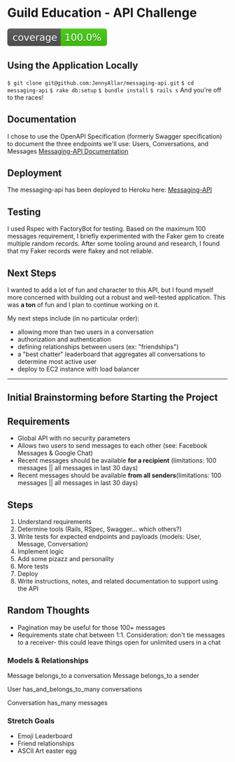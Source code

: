 # Guild Education - API Challenge
![Coverage](https://github.com/JennyAllar/messaging-api/blob/master/badge.svg)

## Using the Application Locally
`$ git clone git@github.com:JennyAllar/messaging-api.git`
`$ cd messaging-api`
`$ rake db:setup`
`$ bundle install`
`$ rails s`
And you're off to the races!

## Documentation
I chose to use the OpenAPI Specification (formerly Swagger specification) to document the three endpoints we'll use: Users, Conversations, and Messages
[Messaging-API Documentation](https://guild-api.herokuapp.com/api-docs/index.html)


## Deployment
The messaging-api has been deployed to Heroku here:
[Messaging-API](https://guild-api.herokuapp.com)

## Testing
I used Rspec with FactoryBot for testing. Based on the maximum 100 messages requirement, I briefly experimented with the Faker gem to create multiple random records. After some tooling around and research, I found that my Faker records were flakey and not reliable.


## Next Steps
I wanted to add a lot of fun and character to this API, but I found myself more concerned with building out a robust and well-tested application. This was **a ton** of fun and I plan to continue working on it.

My next steps include (in no particular order):
- allowing more than two users in a conversation
- authorization and authentication
- defining relationships between users (ex: "friendships")
- a "best chatter" leaderboard that aggregates all conversations to determine most active user
- deploy to EC2 instance with load balancer


---
## Initial Brainstorming before Starting the Project

## Requirements
- Global API with no security parameters
- Allows two users to send messages to each other (see: Facebook Messages & Google Chat)
- Recent messages should be available **for a recipient**  (limitations: 100 messages || all messages in last 30 days)
- Recent messages should be available **from all senders**(limitations: 100 messages || all messages in last 30 days)


## Steps
1. Understand requirements
2. Determine tools (Rails, RSpec, Swagger... which others?)
3. Write tests for expected endpoints and payloads (models: User, Message, Conversation)
4. Implement logic
5. Add some pizazz and personality
6. More tests
7. Deploy
8. Write instructions, notes, and related documentation to support using the API

## Random Thoughts
- Pagination may be useful for those 100+ messages
- Requirements state chat between 1:1. Consideration: don't tie messages to a receiver- this could leave things open for unlimited users in a chat

### Models & Relationships
Message belongs_to a conversation
Message belongs_to a sender

User has_and_belongs_to_many conversations

Conversation has_many messages

### Stretch Goals
- Emoji Leaderboard
- Friend relationships
- ASCII Art easter egg

